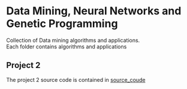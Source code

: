 # Data Mining, Neural Networks and Genetic Programming

Collection of Data mining algorithms and applications.   
Each folder contains algorithms and applications

## Project 2 
The project 2 source code is contained in [source_coude](https://github.com/Harmannz/comp422/tree/master/source_code) 


